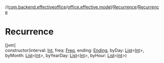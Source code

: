 //[com.backend.effectiveoffice](../../../index.md)/[office.effective.model](../index.md)/[Recurrence](index.md)/[Recurrence](-recurrence.md)

# Recurrence

[jvm]\
constructor(interval: [Int](https://kotlinlang.org/api/latest/jvm/stdlib/kotlin/-int/index.html), freq: [Freq](../-freq/index.md), ending: [Ending](../-ending/index.md), byDay: [List](https://kotlinlang.org/api/latest/jvm/stdlib/kotlin.collections/-list/index.html)&lt;[Int](https://kotlinlang.org/api/latest/jvm/stdlib/kotlin/-int/index.html)&gt;, byMonth: [List](https://kotlinlang.org/api/latest/jvm/stdlib/kotlin.collections/-list/index.html)&lt;[Int](https://kotlinlang.org/api/latest/jvm/stdlib/kotlin/-int/index.html)&gt;, byYearDay: [List](https://kotlinlang.org/api/latest/jvm/stdlib/kotlin.collections/-list/index.html)&lt;[Int](https://kotlinlang.org/api/latest/jvm/stdlib/kotlin/-int/index.html)&gt;, byHour: [List](https://kotlinlang.org/api/latest/jvm/stdlib/kotlin.collections/-list/index.html)&lt;[Int](https://kotlinlang.org/api/latest/jvm/stdlib/kotlin/-int/index.html)&gt;)
